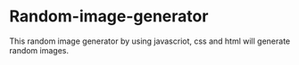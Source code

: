 # Random-image-generator
This random image generator by using javascriot, css and html will generate random images.
